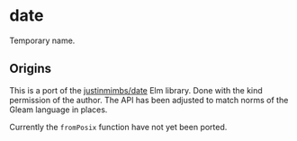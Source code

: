 # date

Temporary name.

## Origins

This is a port of the [justinmimbs/date](https://package.elm-lang.org/packages/justinmimbs/date/latest) Elm library.
Done with the kind permission of the author. The API has been adjusted to match norms of the Gleam language in places.

Currently the `fromPosix` function have not yet been ported.
